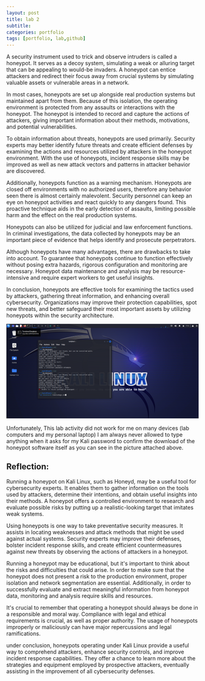```yaml
---
layout: post
title: lab 2
subtitle: 
categories: portfolio
tags: [portfolio, lab,github]
---
```



A security instrument used to trick and observe intruders is called a honeypot. It serves as a decoy system, simulating a weak or alluring target that can be appealing to would-be invaders. A honeypot can entice attackers and redirect their focus away from crucial systems by simulating valuable assets or vulnerable areas in a network.

In most cases, honeypots are set up alongside real production systems but maintained apart from them. Because of this isolation, the operating environment is protected from any assaults or interactions with the honeypot. The honeypot is intended to record and capture the actions of attackers, giving important information about their methods, motivations, and potential vulnerabilities.

To obtain information about threats, honeypots are used primarily. Security experts may better identify future threats and create efficient defenses by examining the actions and resources utilized by attackers in the honeypot environment. With the use of honeypots, incident response skills may be improved as well as new attack vectors and patterns in attacker behavior are discovered.

Additionally, honeypots function as a warning mechanism. Honeypots are closed off environments with no authorized users, therefore any behavior seen there is almost certainly malevolent. Security personnel can keep an eye on honeypot activities and react quickly to any dangers found. This proactive technique aids in the early detection of assaults, limiting possible harm and the effect on the real production systems.

Honeypots can also be utilized for judicial and law enforcement functions. In criminal investigations, the data collected by honeypots may be an important piece of evidence that helps identify and prosecute perpetrators.

Although honeypots have many advantages, there are drawbacks to take into account. To guarantee that honeypots continue to function effectively without posing extra hazards, rigorous configuration and monitoring are necessary. Honeypot data maintenance and analysis may be resource-intensive and require expert workers to get useful insights.

In conclusion, honeypots are effective tools for examining the tactics used by attackers, gathering threat information, and enhancing overall cybersecurity. Organizations may improve their protection capabilities, spot new threats, and better safeguard their most important assets by utilizing honeypots within the security architecture.


![datacamp certification](/assets/images/banners/lab2/1.png)

Unfortunately, This lab activity did not work for me on many devices (lab computers and my personal laptop) I am always never allowed to type anything when it asks for my Kali password to confirm the download of the honeypot software itself as you can see in the picture attached above.

## Reflection:

Running a honeypot on Kali Linux, such as Honeyd, may be a useful tool for cybersecurity experts. It enables them to gather information on the tools used by attackers, determine their intentions, and obtain useful insights into their methods. A honeypot offers a controlled environment to research and evaluate possible risks by putting up a realistic-looking target that imitates weak systems.

Using honeypots is one way to take preventative security measures. It assists in locating weaknesses and attack methods that might be used against actual systems. Security experts may improve their defenses, bolster incident response skills, and create efficient countermeasures against new threats by observing the actions of attackers in a honeypot.

Running a honeypot may be educational, but it's important to think about the risks and difficulties that could arise. In order to make sure that the honeypot does not present a risk to the production environment, proper isolation and network segmentation are essential. Additionally, in order to successfully evaluate and extract meaningful information from honeypot data, monitoring and analysis require skills and resources.

It's crucial to remember that operating a honeypot should always be done in a responsible and moral way. Compliance with legal and ethical requirements is crucial, as well as proper authority. The usage of honeypots improperly or maliciously can have major repercussions and legal ramifications.

under conclusion, honeypots operating under Kali Linux provide a useful way to comprehend attackers, enhance security controls, and improve incident response capabilities. They offer a chance to learn more about the strategies and equipment employed by prospective attackers, eventually assisting in the improvement of all cybersecurity defenses.
